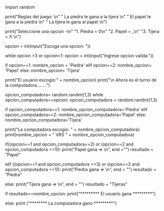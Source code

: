 import random

print("Reglas del juego: \n"
" La piedra le gana a la tijera \n"
" El papel le gana a la piedra \n"
" La tijera le gana al papel \n")

print("Seleccione una opcion -\n"
"1. Piedra = 0\n"
"2. Papel = _\n"
"3. Tijera = X \n")

opcion = int(input("Escoga una opcion: "))

while opcion >3 or opcion<1:
  opcion = int(input("Ingrese opcion valida:"))

if opcion==1:
  nombre_opcion = 'Piedra'
elif opcion==2:
  nombre_opcion= 'Papel'
else:
  nombre_opcion= 'Tijera'

print("El usuario escogio:" + nombre_opcion)
print("\n Ahora es el turno de la computadora........")

opcion_computadora= random.randint(1,3)
while opcion_computadora==opcion:
  opcion_computadora = random.randint(1,3)

if opcion_computadora==1:
  nombre_opcion_computadora='Piedra'
elif opcion_computadora==2:
  nombre_opcion_computadora='Papel'
else:
    nombre_opcion_computadora='Tijera'

print("La computadora escogio: " + nombre_opcion_computadora)
print(nombre_opcion + " VRS " + nombre_opcion_computadora)

if((opcion==1 and opcion_computadora==2) or
(opcion==2 and opcion_computadora ==1)):
  print("Papel gana => \n", end ="")
  resultado = "Papel"

elif ((opcion==1 and opcion_computadora  ==3) or
  (opcion==3 and opcion_computadora ==1)):
  print("Piedra gana => \n", end = "")
  resultado = "Piedra"

else:
  print("Tijera gana => \n", end = "")
  resultado = "Tijeras"

if resultado==nombre_opcion:
  print("********* El usuario gana *********")

else:
  print ("******** La computadora gano *********")

